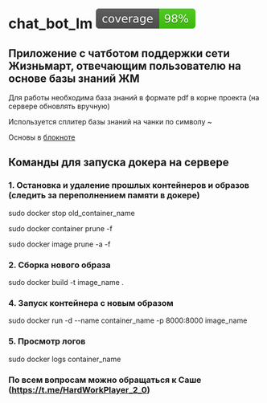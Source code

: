 # chat_bot_lm ![Coverage](./coverage.svg)
## Приложение с чатботом поддержки сети Жизньмарт, отвечающим пользователю на основе базы знаний ЖМ
Для работы необходима база знаний в формате pdf в корне проекта (на сервере обновлять вручную)

Используется сплитер базы знаний на чанки по символу ~

Основы в [блокноте](https://colab.research.google.com/drive/1yLOW4CT_CCsrBUzIbs74uT4avTwvKxA5?usp=sharing)

## Команды для запуска докера на сервере

### 1. Остановка и удаление прошлых контейнеров и образов (следить за переполнением памяти в докере)

sudo docker stop old_container_name

sudo docker container prune -f

sudo docker image prune -a -f

### 2. Сборка нового образа 

sudo docker build -t image_name .

### 4. Запуск контейнера с новым образом

sudo docker run -d --name container_name -p 8000:8000 image_name

### 5. Просмотр логов

sudo docker logs container_name


### По всем вопросам можно обращаться к Саше (https://t.me/HardWorkPlayer_2_0)